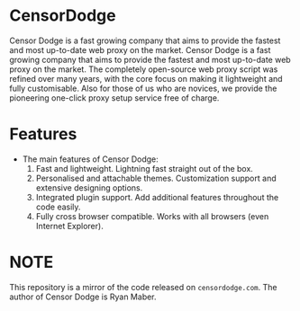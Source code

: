 # CensorDodge
Censor Dodge is a fast growing company that aims to provide the fastest and most up-to-date web proxy on the market. Censor Dodge is a fast growing company that aims to provide the fastest and most up-to-date web proxy on the market. The completely open-source web proxy script was refined over many years, with the core focus on making it lightweight and fully customisable. Also for those of us who are novices, we provide the pioneering one-click proxy setup service free of charge.

# Features
* The main features of Censor Dodge:
    1. Fast and lightweight. Lightning fast straight out of the box.
	2. Personalised and attachable themes. Customization support and extensive designing options.
	3. Integrated plugin support. Add additional features throughout the code easily.
	4. Fully cross browser compatible. Works with all browsers (even Internet Explorer).

# NOTE
This repository is a mirror of the code released on `censordodge.com`. The author of Censor Dodge is Ryan Maber.
